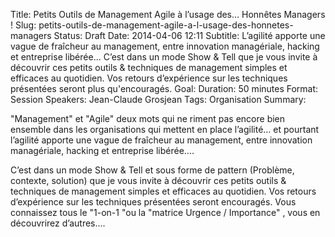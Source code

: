 Title: Petits Outils de Management Agile à l’usage des… Honnêtes Managers !
Slug: petits-outils-de-management-agile-a-l-usage-des-honnetes-managers
Status: Draft
Date: 2014-04-06 12:11
Subtitle: L’agilité apporte une vague de fraîcheur au management, entre innovation managériale, hacking et entreprise libérée... C’est dans un mode Show & Tell que je vous invite à découvrir ces petits outils & techniques de management simples et efficaces au quotidien. 
Vos retours d’expérience sur les techniques présentées seront plus qu'encouragés.
Goal: 
Duration: 50 minutes
Format: Session
Speakers: Jean-Claude Grosjean
Tags: Organisation
Summary: 


"Management" et "Agile" deux mots qui ne riment pas encore bien ensemble dans les organisations qui mettent en place l’agilité… et pourtant l’agilité apporte une vague de fraîcheur au management, entre innovation managériale, hacking et entreprise libérée….

C’est dans un mode Show & Tell et sous forme de pattern (Problème, contexte, solution) que je vous invite à découvrir ces petits outils & techniques de management simples et efficaces au quotidien. Vos retours d’expérience sur les techniques présentées seront encouragés. 
Vous connaissez tous le "1-on-1 "ou la "matrice Urgence / Importance" , vous en découvrirez d’autres….


